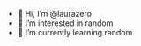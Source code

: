 - 👋 Hi, I’m @laurazero
- 👀 I’m interested in random
- 🌱 I’m currently learning random

<!---
laurazero/laurazero is a ✨ special ✨ repository because its `README.md` (this file) appears on your GitHub profile.
You can click the Preview link to take a look at your changes.
--->
